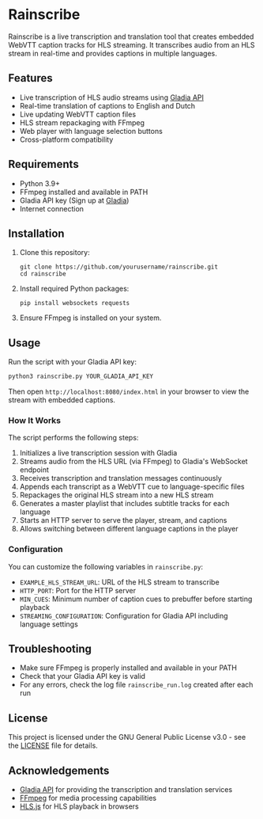 # Rainscribe

Rainscribe is a live transcription and translation tool that creates embedded WebVTT caption tracks for HLS streaming. It transcribes audio from an HLS stream in real-time and provides captions in multiple languages.

## Features

- Live transcription of HLS audio streams using [Gladia API](https://gladia.io/)
- Real-time translation of captions to English and Dutch
- Live updating WebVTT caption files
- HLS stream repackaging with FFmpeg
- Web player with language selection buttons
- Cross-platform compatibility

## Requirements

- Python 3.9+
- FFmpeg installed and available in PATH
- Gladia API key (Sign up at [Gladia](https://gladia.io/))
- Internet connection

## Installation

1. Clone this repository:
   ```
   git clone https://github.com/yourusername/rainscribe.git
   cd rainscribe
   ```

2. Install required Python packages:
   ```
   pip install websockets requests
   ```

3. Ensure FFmpeg is installed on your system.

## Usage

Run the script with your Gladia API key:

```bash
python3 rainscribe.py YOUR_GLADIA_API_KEY
```

Then open `http://localhost:8080/index.html` in your browser to view the stream with embedded captions.

### How It Works

The script performs the following steps:

1. Initializes a live transcription session with Gladia
2. Streams audio from the HLS URL (via FFmpeg) to Gladia's WebSocket endpoint
3. Receives transcription and translation messages continuously
4. Appends each transcript as a WebVTT cue to language-specific files
5. Repackages the original HLS stream into a new HLS stream
6. Generates a master playlist that includes subtitle tracks for each language
7. Starts an HTTP server to serve the player, stream, and captions
8. Allows switching between different language captions in the player

### Configuration

You can customize the following variables in `rainscribe.py`:

- `EXAMPLE_HLS_STREAM_URL`: URL of the HLS stream to transcribe
- `HTTP_PORT`: Port for the HTTP server
- `MIN_CUES`: Minimum number of caption cues to prebuffer before starting playback
- `STREAMING_CONFIGURATION`: Configuration for Gladia API including language settings

## Troubleshooting

- Make sure FFmpeg is properly installed and available in your PATH
- Check that your Gladia API key is valid
- For any errors, check the log file `rainscribe_run.log` created after each run

## License

This project is licensed under the GNU General Public License v3.0 - see the [LICENSE](LICENSE) file for details.

## Acknowledgements

- [Gladia API](https://gladia.io/) for providing the transcription and translation services
- [FFmpeg](https://ffmpeg.org/) for media processing capabilities
- [HLS.js](https://github.com/video-dev/hls.js/) for HLS playback in browsers 